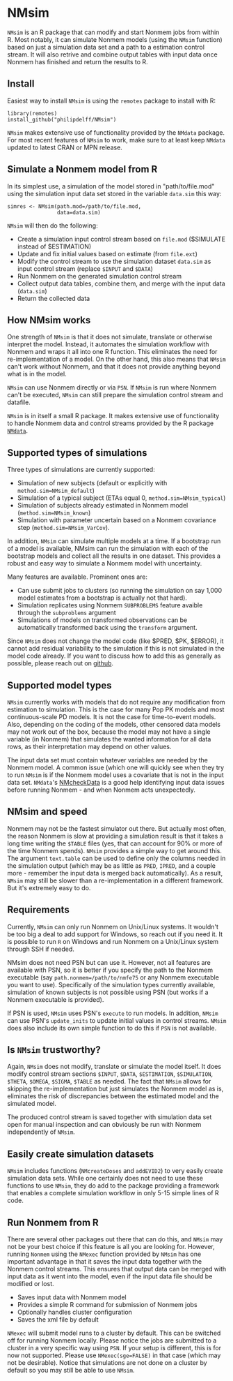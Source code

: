 # NMsim
`NMsim` is an R package that can modify and start Nonmem jobs from
within R. Most notably, it can simulate Nonmem models (using the
`NMsim` function) based on just a simulation data set and a path to a
estimation control stream. It will also retrive and combine output tables with input data once Nonmem has finished and return the results to R. 

## Install
Easiest way to install `NMsim` is using the `remotes` package to install with R:

```{r}
library(remotes)
install_github("philipdelff/NMsim")
```

`NMsim` makes extensive use of functionality provided by the `NMdata`
package. For most recent features of `NMsim` to work, make sure to at
least keep `NMdata` updated to latest CRAN or MPN release. 

## Simulate a Nonmem model from R
In its simplest use, a simulation of the model stored in
"path/to/file.mod" using the simulation input data set stored in the
variable `data.sim` this way:

```{r}
simres <- NMsim(path.mod=/path/to/file.mod,
                data=data.sim)
```
`NMsim` will then do the following:
* Create a simulation input control stream based on `file.mod` 
  ($SIMULATE instead of $ESTIMATION) 
* Update and fix initial values based on estimate (from `file.ext`)
* Modify the control stream to use the simulation dataset `data.sim`
  as input control stream (replace `$INPUT` and `$DATA`)
* Run Nonmem on the generated simulation control stream
* Collect output data tables, combine them, and merge with the input
  data (`data.sim`)
* Return the collected data

## How NMsim works 
One strength of `NMsim` is that it does not simulate, translate or
otherwise interpret the model. Instead, it automates the simulation
workflow with Nonmem and wraps it all into one R function. This
eliminates the need for re-implementation of a model. On the other
hand, this also means that `NMsim` can't work without Nonmem, and that
it does not provide anything beyond what is in the model.

`NMsim` can use Nonmem directly or via `PSN`. If `NMsim` is run where
Nonmem can't be executed, `NMsim` can still prepare the simulation
control stream and datafile. 

`NMsim` is in itself a small R package. It makes extensive use of
functionality to handle Nonmem data and control streams provided by
the R package
[`NMdata`](https://cran.r-project.org/web/packages/NMdata/index.html).

## Supported types of simulations
Three types of simulations are currently supported:
- Simulation of new subjects (default or explicitly with `method.sim=NMsim_default`)
- Simulation of a typical subject (ETAs equal 0, `method.sim=NMsim_typical`)
- Simulation of subjects already estimated in Nonmem model (`method.sim=NMsim_known`) 
- Simulation with parameter uncertain based on a Nonmem covariance step (`method.sim=NMsim_VarCov`).

In addition, `NMsim` can simulate multiple models at a time. If a
bootstrap run of a model is available, NMsim can run the simulation
with each of the bootstrap models and collect all the results in one
dataset. This provides a robust and easy way to simulate a Nonmem
model with uncertainty.

Many features are available. Prominent ones are:
- Can use submit jobs to clusters (so running the simulation on say
1,000 model estimates from a bootstrap is actually not that hard).
- Simulation replicates using Nonmem `SUBPROBLEMS` feature avaible
  through the `subproblems` argument
- Simulations of models on transformed observations can be
  automatically transformed back using the `transform` argument.

Since `NMsim` does not change the model code (like $PRED, $PK,
$ERROR), it cannot add residual variability to the simulation if this
is not simulated in the model code already. If you want to discuss how
to add this as generally as possible, please reach out on
[github](https://github.com/philipdelff/NMsim/issues).

## Supported model types
`NMsim` currently works with models that do not require any
modification from estimation to simulation. This is the case for many
Pop PK models and most continuous-scale PD models. It is not the case
for time-to-event models. Also, depending on the coding of the models,
other censored data models may not work out of the box, because the
model may not have a single variable (in Nonmem) that simulates the
wanted information for all data rows, as their interpretation may
depend on other values.

The input data set must contain whatever variables are needed by the
Nonmem model. A common issue (which one will quickly see when they try
to run `NMsim` is if the Nonmem model uses a covariate that is not in
the input data set. `NMdata`'s
[NMcheckData](https://philipdelff.github.io/NMdata/reference/NMcheckData.html)
is a good help identifying input data issues before running Nonmem -
and when Nonmem acts unexpectedly.

## NMsim and speed
Nonmem may not be the fastest simulator out there. But actually most
often, the reason Nonmem is slow at providing a simulation result is
that it takes a long time writing the `$TABLE` files (yes, that can
account for 90% or more of the time Nonmem spends). `NMsim` provides a
simple way to get around this. The argument `text.table` can be used
to define only the columns needed in the simulation output (which may
be as little as `PRED`, `IPRED`, and a couple more - remember the
input data is merged back automatically). As a result, `NMsim` may
still be slower than a re-implementation in a different framework. But
it's extremely easy to do.

## Requirements
Currently, `NMsim` can only run Nonmem on Unix/Linux systems. It
wouldn't be too big a deal to add support for Windows, so reach out if
you need it. It is possible to run `R` on Windows and run Nonmem on a
Unix/Linux system through SSH if needed.

NMsim does not need PSN but can use it. However, not all features are
available with PSN, so it is better if you specify the path to the
Nonmem executable (say `path.nonmem=/path/to/nmfe75` or any Nonmem
executable you want to use). Specifically of the simulation types
currently available, simulation of known subjects is not possible
using PSN (but works if a Nonmem executable is provided).

If PSN is used, `NMsim` uses PSN's `execute` to run models. In
addition, `NMsim` can use PSN's `update_inits` to update initial
values in control streams. `NMsim` does also include its own simple
function to do this if `PSN` is not available.

## Is `NMsim` trustworthy?
Again, `NMsim` does not modify, translate or simulate the model
itself. It does modify control stream sections `$INPUT`, `$DATA`,
`$ESTIMATION`, `$SIMULATION`, `$THETA`, `$OMEGA`, `$SIGMA`, `$TABLE`
as needed. The fact that `NMsim` allows for skipping the
re-implementation but just simulates the Nonmem model as is,
eliminates the risk of discrepancies between the estimated model and
the simulated model.

The produced control stream is saved together with simulation data set
open for manual inspection and can obviously be run with Nonmem
independently of `NMsim`.

## Easily create simulation datasets
`NMsim` includes functions (`NMcreateDoses` and `addEVID2`) to very
easily create simulation data sets. While one certainly does not need to
use these functions to use `NMsim`, they do add to the package
providing a framework that enables a complete simulation workflow in
only 5-15 simple lines of R code. 

	
## Run Nonmem from R
There are several other packages out there that can do this, and
`NMsim` may not be your best choice if this feature is all you are
looking for. However, running `Nonmem` using the `NMexec` function
provided by `NMsim` has one important advantage in that it saves the
input data together with the Nonmem control streams. This ensures that
output data can be merged with input data as it went into the model,
even if the input data file should be modified or lost.

- Saves input data with Nonmem model
- Provides a simple R command for submission of Nonmem jobs
- Optionally handles cluster configuration
- Saves the xml file by default

`NMexec` will submit model runs to a cluster by default. This can be
switched off for running Nonmem locally. Please notice the jobs are
submitted to a cluster in a very specific way using `PSN`. If your
setup is different, this is for now not supported. Please use
`NMexec(sge=FALSE)` in that case (which may not be desirable). Notice
that simulations are not done on a cluster by default so you may still
be able to use `NMsim`.
